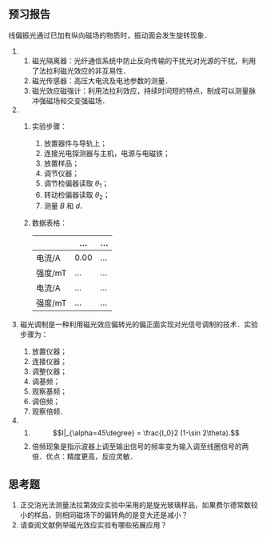 ## 预习报告

线偏振光通过已加有纵向磁场的物质时，振动面会发生旋转现象．

1.
   1. 磁光隔离器：光纤通信系统中防止反向传输的干扰光对光源的干扰，利用了法拉利磁光效应的非互易性．
   2. 磁光传感器：高压大电流及电池参数的测量．
   3. 磁光效应磁强计：利用法拉利效应，持续时间短的特点，制成可以测量脉冲强磁场和交变强磁场．

2. 
   1. 实验步骤：
      1. 放置器件与导轨上；
      2. 连接光电探测器与主机，电源与电磁铁；
      3. 放置样品；
      4. 调节仪器；
      5. 调节检偏器读取 $\theta_1$；
      6. 转动检偏器读取 $\theta_2$；
      7. 测量 $B$ 和 $d$．
   2. 数据表格：

      |  | … | … |
      |---|---|---|
      |电流/A|0.00|…|
      |强度/mT|…|…|
      |电流/A|…|…|
      |强度/mT|…|…|

3. 磁光调制是一种利用磁光效应偏转光的偏正面实现对光信号调制的技术．实验步骤为：
   1. 放置仪器；
   2. 连接仪器；
   3. 调整仪器；
   4. 调基频；
   5. 观察基频；
   6. 调倍频；
   7. 观察倍频．

4.
   1. $$I|_{\alpha=45\degree} = \frac{I_0}2 (1-\sin 2\theta).$$
   2. 倍频现象是指示波器上调至输出信号的频率变为输入调至线圈信号的两倍．优点：精度更高，反应灵敏．

## 思考题

1. 正交消光法测量法拉第效应实验中采用的是旋光玻璃样品，如果费尔德常数较小的样品，则相同磁场下的偏转角的是变大还是减小？
2. 请查阅文献例举磁光效应实验有哪些拓展应用？
